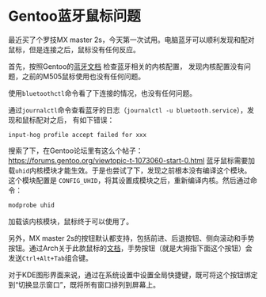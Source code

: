# Gentoo蓝牙鼠标问题

最近买了个罗技MX master 2s，今天第一次试用。电脑蓝牙可以顺利发现和配对鼠标，但是连接之后，鼠标没有任何反应。

首先，按照Gentoo的[蓝牙文档](https://wiki.gentoo.org/wiki/Bluetooth) 检查蓝牙相关的内核配置，
发现内核配置没有问题，之前的M505鼠标使用也没有任何问题。

使用`bluetoothctl`命令看了下连接的情况，也没有任何问题。

通过`journalctl`命令查看蓝牙的日志（`journalctl -u bluetooth.service`），发现和鼠标配对之后，
有如下错误：

```
input-hog profile accept failed for xxx
```

搜索了下，在Gentoo论坛里有这么个帖子： https://forums.gentoo.org/viewtopic-t-1073060-start-0.html
蓝牙鼠标需要加载`uhid`内核模块才能生效。于是也尝试了下，发现之前根本没有编译这个模块。这个模块配置是
`CONFIG_UHID`，将其设置成模块之后，重新编译内核。然后通过命令：

```bash
modprobe uhid
```
加载该内核模块，鼠标终于可以使用了。

另外，MX master 2s的按钮默认都支持，包括前进、后退按钮、侧向滚动和手势按钮。通过Arch关于此款鼠标的[文档](https://wiki.archlinux.org/index.php/Logitech_MX_Master)，手势按钮（就是大拇指下面这个按钮）会发送`Ctrl+Alt+Tab`组合键。

对于KDE图形界面来说，通过在系统设置中设置全局快捷键，既可将这个按钮绑定到“切换显示窗口”，既将所有窗口排列到屏幕上。
